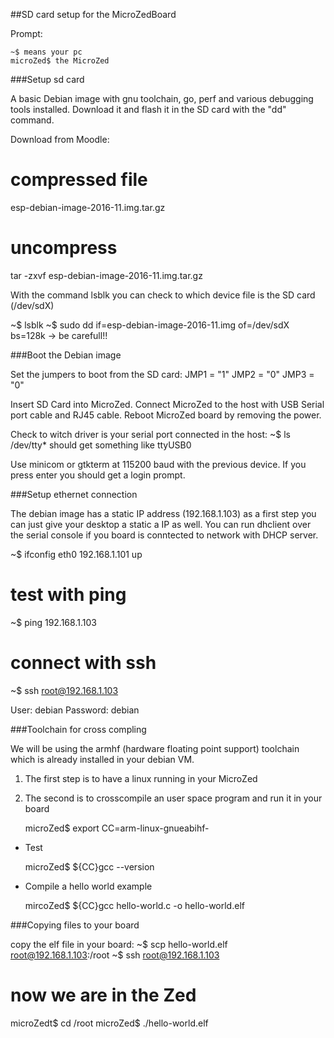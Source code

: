 ##SD card setup for the MicroZedBoard

Prompt:

    ~$ means your pc
    microZed$ the MicroZed

###Setup sd card

A basic Debian image with gnu toolchain, go, perf and various debugging tools installed.
Download it and flash it in the SD card with the "dd" command. 

Download from Moodle:
# compressed file
esp-debian-image-2016-11.img.tar.gz

# uncompress
tar -zxvf esp-debian-image-2016-11.img.tar.gz

With the command lsblk you can check to which device file is the SD card (/dev/sdX)

~$ lsblk
~$ sudo dd if=esp-debian-image-2016-11.img of=/dev/sdX bs=128k    -> be carefull!!

###Boot the Debian image

Set the jumpers to boot from the SD card:
    JMP1 = "1"
    JMP2 = "0"
    JMP3 = "0"

Insert SD Card into MicroZed. Connect MicroZed to the host with USB Serial port cable and RJ45 cable.
Reboot MicroZed board by removing the power.

Check to witch driver is your serial port connected in the host:
~$ ls /dev/tty*
        should get something like ttyUSB0 

Use minicom or gtkterm at 115200 baud with the previous device.
If you press enter you should get a login prompt.

###Setup ethernet connection

The debian image has a static IP address (192.168.1.103) as a first step you can just give your desktop a static a IP as well.
You can run dhclient over the serial console if you board is conntected to network with DHCP server.

~$ ifconfig eth0 192.168.1.101 up

# test with ping
~$ ping 192.168.1.103

# connect with ssh
~$ ssh root@192.168.1.103

User: debian
Password: debian

###Toolchain for cross compling

We will be using the armhf (hardware floating point support) toolchain which is already installed in your debian VM.

1)	The first step is to have a linux running in your MicroZed
2)	The second is to crosscompile an user space program and run it in your board

    microZed$ export CC=arm-linux-gnueabihf-

- Test

    microZed$ ${CC}gcc --version

- Compile a hello world example

    mircoZed$ ${CC}gcc hello-world.c -o hello-world.elf


###Copying files to your board

copy the elf file in your board:
~$ scp hello-world.elf root@192.168.1.103:/root
~$ ssh root@192.168.1.103

# now we are in the Zed
microZedt$ cd /root
microZed$ ./hello-world.elf
